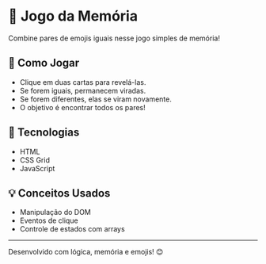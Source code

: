 # 🧠 Jogo da Memória

Combine pares de emojis iguais nesse jogo simples de memória!

## 🚀 Como Jogar

- Clique em duas cartas para revelá-las.
- Se forem iguais, permanecem viradas.
- Se forem diferentes, elas se viram novamente.
- O objetivo é encontrar todos os pares!

## 🧰 Tecnologias

- HTML
- CSS Grid
- JavaScript

## 💡 Conceitos Usados

- Manipulação do DOM
- Eventos de clique
- Controle de estados com arrays

---
Desenvolvido com lógica, memória e emojis! 😊
